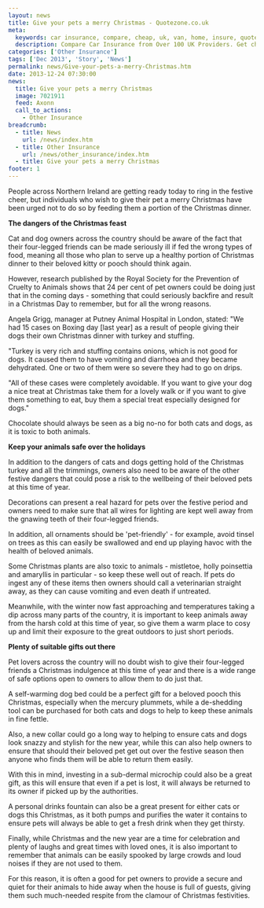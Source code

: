 ```yaml
---
layout: news
title: Give your pets a merry Christmas - Quotezone.co.uk
meta:
  keywords: car insurance, compare, cheap, uk, van, home, insure, quotes, online, comparison, bike, loans, life
  description: Compare Car Insurance from Over 100 UK Providers. Get cheap quotes online now using our fast, free, secure comparison site
categories: ['Other Insurance']
tags: ['Dec 2013', 'Story', 'News']
permalink: news/Give-your-pets-a-merry-Christmas.htm
date: 2013-12-24 07:30:00
news:
  title: Give your pets a merry Christmas
  image: 7021911
  feed: Axonn
  call_to_actions:
    - Other Insurance
breadcrumb:
  - title: News
    url: /news/index.htm
  - title: Other Insurance
    url: /news/other_insurance/index.htm
  - title: Give your pets a merry Christmas
footer: 1
---
```


People across Northern Ireland are getting ready today to ring in the festive cheer, but individuals who wish to give their pet a merry Christmas have been urged not to do so by feeding them a portion of the Christmas dinner.

<strong>The dangers of the Christmas feast</strong>

Cat and dog owners across the country should be aware of the fact that their four-legged friends can be made seriously ill if fed the wrong types of food, meaning all those who plan to serve up a healthy portion of Christmas dinner to their beloved kitty or pooch should think again.

However, research published by the Royal Society for the Prevention of Cruelty to Animals shows that 24 per cent of pet owners could be doing just that in the coming days - something that could seriously backfire and result in a Christmas Day to remember, but for all the wrong reasons.

Angela Grigg, manager at Putney Animal Hospital in London, stated: &quot;We had 15 cases on Boxing day [last year] as a result of people giving their dogs their own Christmas dinner with turkey and stuffing.

&quot;Turkey is very rich and stuffing contains onions, which is not good for dogs. It caused them to have vomiting and diarrhoea and they became dehydrated. One or two of them were so severe they had to go on drips.

&quot;All of these cases were completely avoidable. If you want to give your dog a nice treat at Christmas take them for a lovely walk or if you want to give them something to eat, buy them a special treat especially designed for dogs.&quot;

Chocolate should always be seen as a big no-no for both cats and dogs, as it is toxic to both animals.

<strong>Keep your animals safe over the holidays</strong>

In addition to the dangers of cats and dogs getting hold of the Christmas turkey and all the trimmings, owners also need to be aware of the other festive dangers that could pose a risk to the wellbeing of their beloved pets at this time of year.

Decorations can present a real hazard for pets over the festive period and owners need to make sure that all wires for lighting are kept well away from the gnawing teeth of their four-legged friends.

In addition, all ornaments should be &#39;pet-friendly&#39; - for example, avoid tinsel on trees as this can easily be swallowed and end up playing havoc with the health of beloved animals.

Some Christmas plants are also toxic to animals - mistletoe, holly poinsettia and amaryllis in particular - so keep these well out of reach. If pets do ingest any of these items then owners should call a veterinarian straight away, as they can cause vomiting and even death if untreated.

Meanwhile, with the winter now fast approaching and temperatures taking a dip across many parts of the country, it is important to keep animals away from the harsh cold at this time of year, so give them a warm place to cosy up and limit their exposure to the great outdoors to just short periods.

<strong>Plenty of suitable gifts out there</strong>

Pet lovers across the country will no doubt wish to give their four-legged friends a Christmas indulgence at this time of year and there is a wide range of safe options open to owners to allow them to do just that.

A self-warming dog bed could be a perfect gift for a beloved pooch this Christmas, especially when the mercury plummets, while a de-shedding tool can be purchased for both cats and dogs to help to keep these animals in fine fettle.

Also, a new collar could go a long way to helping to ensure cats and dogs look snazzy and stylish for the new year, while this can also help owners to ensure that should their beloved pet get out over the festive season then anyone who finds them will be able to return them easily.

With this in mind, investing in a sub-dermal microchip could also be a great gift, as this will ensure that even if a pet is lost, it will always be returned to its owner if picked up by the authorities.

A personal drinks fountain can also be a great present for either cats or dogs this Christmas, as it both pumps and purifies the water it contains to ensure pets will always be able to get a fresh drink when they get thirsty.

Finally, while Christmas and the new year are a time for celebration and plenty of laughs and great times with loved ones, it is also important to remember that animals can be easily spooked by large crowds and loud noises if they are not used to them.

For this reason, it is often a good for pet owners to provide a secure and quiet for their animals to hide away when the house is full of guests, giving them such much-needed respite from the clamour of Christmas festivities.
